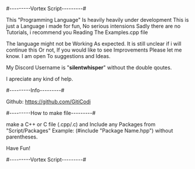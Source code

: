 #---------Vortex Script---------#

This "Programming Language" Is heavily heavily under development
This is just a Language i made for fun, No serious intensions
Sadly there are no Tutorials, i recommend you Reading The Examples.cpp file

The language might not be Working As expected.
It is still unclear if i will continue this Or not, If you would like to see Improvements
Please let me know.
I am open To suggestions and Ideas.

My Discord Username is "__silentwhisper__" without the double qoutes.

I apreciate any kind of help.

#---------Info---------#

Github: https://github.com/GitiCodi

#---------How to make file---------#

make a C++ or C file (.cpp/.c) and Include any Packages from "Script/Packages"
Example: (#include "Package Name.hpp") without parentheses.

Have Fun!

#---------Vortex Script---------#